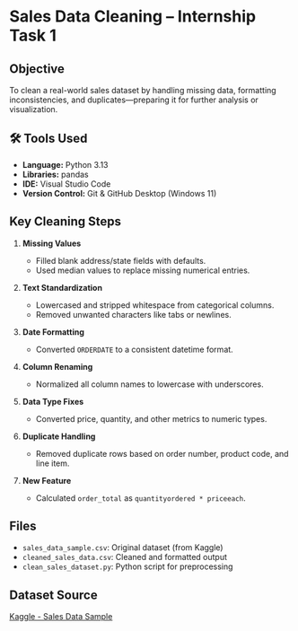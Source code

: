 # Sales Data Cleaning – Internship Task 1



##  Objective

To clean a real-world sales dataset by handling missing data, formatting inconsistencies, and duplicates—preparing it for further analysis or visualization.

## 🛠 Tools Used

- **Language:** Python 3.13
- **Libraries:** pandas
- **IDE:** Visual Studio Code
- **Version Control:** Git & GitHub Desktop (Windows 11)

##  Key Cleaning Steps

1. **Missing Values**
   - Filled blank address/state fields with defaults.
   - Used median values to replace missing numerical entries.

2. **Text Standardization**
   - Lowercased and stripped whitespace from categorical columns.
   - Removed unwanted characters like tabs or newlines.

3. **Date Formatting**
   - Converted `ORDERDATE` to a consistent datetime format.

4. **Column Renaming**
   - Normalized all column names to lowercase with underscores.

5. **Data Type Fixes**
   - Converted price, quantity, and other metrics to numeric types.

6. **Duplicate Handling**
   - Removed duplicate rows based on order number, product code, and line item.

7. **New Feature**
   - Calculated `order_total` as `quantityordered * priceeach`.

##  Files

- `sales_data_sample.csv`: Original dataset (from Kaggle)
- `cleaned_sales_data.csv`: Cleaned and formatted output
- `clean_sales_dataset.py`: Python script for preprocessing

##  Dataset Source

[Kaggle - Sales Data Sample](https://www.kaggle.com/datasets)

